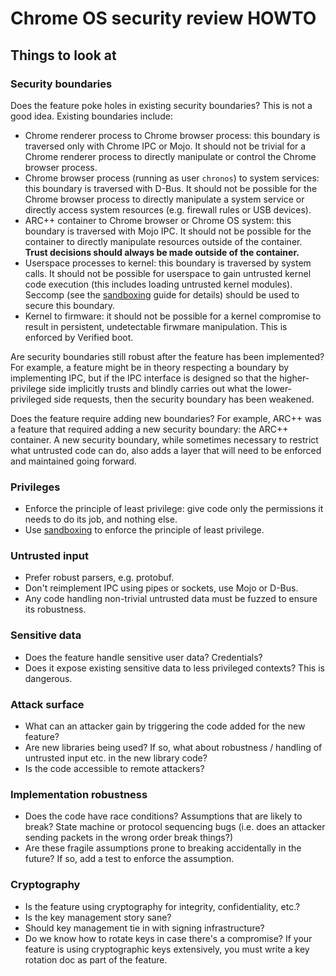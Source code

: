 # Chrome OS security review HOWTO

## Things to look at

### Security boundaries

Does the feature poke holes in existing security boundaries? This is not a good
idea. Existing boundaries include:

*   Chrome renderer process to Chrome browser process: this boundary is
    traversed only with Chrome IPC or Mojo. It should not be trivial for a
    Chrome renderer process to directly manipulate or control the Chrome
    browser process.
*   Chrome browser process (running as user `chronos`) to system services: this
    boundary is traversed with D-Bus. It should not be possible for the Chrome
    browser process to directly manipulate a system service or directly access
    system resources (e.g. firewall rules or USB devices).
*   ARC++ container to Chrome browser or Chrome OS system: this boundary is
    traversed with Mojo IPC. It should not be possible for the container to
    directly manipulate resources outside of the container. **Trust decisions
    should always be made outside of the container.**
*   Userspace processes to kernel: this boundary is traversed by system calls.
    It should not be possible for userspace to gain untrusted kernel code
    execution (this includes loading untrusted kernel modules). Seccomp (see
    the [sandboxing] guide for details) should be used to secure this boundary.
*   Kernel to firmware: it should not be possible for a kernel compromise to
    result in persistent, undetectable firwmare manipulation. This is enforced
    by Verified boot.

Are security boundaries still robust after the feature has been implemented?
For example, a feature might be in theory respecting a boundary by implementing
IPC, but if the IPC interface is designed so that the higher-privilege side
implicitly trusts and blindly carries out what the lower-privileged side
requests, then the security boundary has been weakened.

Does the feature require adding new boundaries? For example, ARC++ was a
feature that required adding a new security boundary: the ARC++ container. A
new security boundary, while sometimes necessary to restrict what untrusted
code can do, also adds a layer that will need to be enforced and maintained
going forward.

### Privileges

*   Enforce the principle of least privilege: give code only the permissions it
    needs to do its job, and nothing else.
*   Use [sandboxing] to enforce the principle of least privilege.

### Untrusted input

*   Prefer robust parsers, e.g. protobuf.
*   Don't reimplement IPC using pipes or sockets, use Mojo or D-Bus.
*   Any code handling non-trivial untrusted data must be fuzzed to ensure its
    robustness.

### Sensitive data

*   Does the feature handle sensitive user data? Credentials?
*   Does it expose existing sensitive data to less privileged contexts? This is
    dangerous.

### Attack surface

*   What can an attacker gain by triggering the code added for the new feature?
*   Are new libraries being used? If so, what about robustness / handling of
    untrusted input etc. in the new library code?
*   Is the code accessible to remote attackers?

### Implementation robustness

*   Does the code have race conditions? Assumptions that are likely to break?
    State machine or protocol sequencing bugs (i.e. does an attacker sending
    packets in the wrong order break things?)
*   Are these fragile assumptions prone to breaking accidentally in the future?
    If so, add a test to enforce the assumption.

### Cryptography

*   Is the feature using cryptography for integrity, confidentiality, etc.?
*   Is the key management story sane?
*   Should key management tie in with signing infrastructure?
*   Do we know how to rotate keys in case there's a compromise? If your feature
    is using cryptographic keys extensively, you must write a key rotation
    doc as part of the feature.

[sandboxing]: https://chromium.googlesource.com/chromiumos/docs/+/master/sandboxing.md
